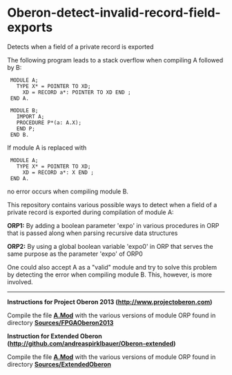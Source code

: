 # Oberon-detect-invalid-record-field-exports
Detects when a field of a private record is exported

The following program leads to a stack overflow when compiling A followed by B:

     MODULE A;
       TYPE X* = POINTER TO XD;
         XD = RECORD a*: POINTER TO XD END ;
     END A.

     MODULE B;
       IMPORT A;
       PROCEDURE P*(a: A.X);
       END P;
     END B.

If module A is replaced with

     MODULE A;
       TYPE X* = POINTER TO XD;
         XD = RECORD a*: X END ;
     END A.

no error occurs when compiling module B.

This repository contains various possible ways to detect when a field of a private record is exported during compilation of module A:

**ORP1:** By adding a boolean parameter 'expo' in various procedures in ORP that is passed along when parsing recursive data structures

**ORP2:** By using a global boolean variable 'expo0' in ORP that serves the same purpose as the parameter 'expo' of ORP0

One could also accept A as a "valid" module and try to solve this problem by detecting the error when compiling module B. This, however, is more involved.


---------------------------------------------------------------

**Instructions for Project Oberon 2013 (http://www.projectoberon.com)**

Compile the file [**A.Mod**](Sources/FPGAOberon2013/A.Mod) with the various versions of module ORP found in directory [**Sources/FPGAOberon2013**](Sources/FPGAOberon2013)


**Instruction for Extended Oberon (http://github.com/andreaspirklbauer/Oberon-extended)**

Compile the file [**A.Mod**](Sources/ExtendedOberon/A.Mod) with the various versions of module ORP found in directory [**Sources/ExtendedOberon**](Sources/ExtendedOberon)
